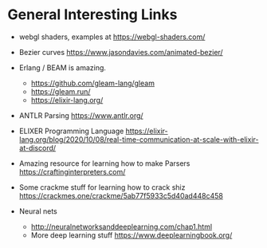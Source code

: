 

# General Interesting Links 

* webgl shaders, examples at https://webgl-shaders.com/
* Bezier curves https://www.jasondavies.com/animated-bezier/


* Erlang / BEAM is amazing.
  * https://github.com/gleam-lang/gleam
  * https://gleam.run/ 
  * https://elixir-lang.org/
* ANTLR Parsing https://www.antlr.org/
* ELIXER Programming Language https://elixir-lang.org/blog/2020/10/08/real-time-communication-at-scale-with-elixir-at-discord/
* Amazing resource for learning how to make Parsers https://craftinginterpreters.com/
* Some crackme stuff for learning how to crack shiz https://crackmes.one/crackme/5ab77f5933c5d40ad448c458
* Neural nets
  * http://neuralnetworksanddeeplearning.com/chap1.html
  * More deep learning stuff https://www.deeplearningbook.org/
